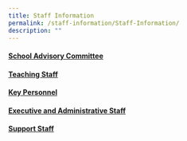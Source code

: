 ```yaml
---
title: Staff Information
permalink: /staff-information/Staff-Information/
description: ""
---
```

#### [School Advisory Committee](/Staff-Information/School-Advisory-Committee/)

#### [Teaching Staff](/teaching-staff/Teaching-Staff/)

#### [Key Personnel](/Staff-Information/Key-Personnel/)

#### [Executive and Administrative Staff](/Staff-Information/Executive-and-Administrative-Staff/)

#### [Support Staff](/Staff-Information/Support-Staff/)
